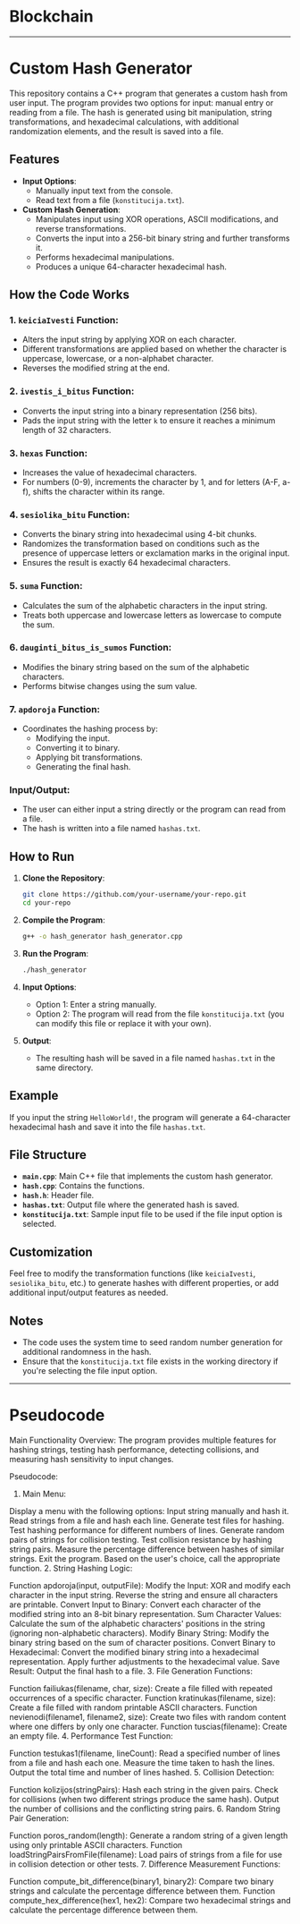# Blockchain
-----------------------------------------------------------------------------------------------
# Custom Hash Generator

This repository contains a C++ program that generates a custom hash from user input. The program provides two options for input: manual entry or reading from a file. The hash is generated using bit manipulation, string transformations, and hexadecimal calculations, with additional randomization elements, and the result is saved into a file.

## Features
- **Input Options**: 
  - Manually input text from the console.
  - Read text from a file (`konstitucija.txt`).
- **Custom Hash Generation**:
  - Manipulates input using XOR operations, ASCII modifications, and reverse transformations.
  - Converts the input into a 256-bit binary string and further transforms it.
  - Performs hexadecimal manipulations.
  - Produces a unique 64-character hexadecimal hash.

## How the Code Works

### 1. **`keiciaIvesti` Function**:
   - Alters the input string by applying XOR on each character.
   - Different transformations are applied based on whether the character is uppercase, lowercase, or a non-alphabet character.
   - Reverses the modified string at the end.

### 2. **`ivestis_i_bitus` Function**:
   - Converts the input string into a binary representation (256 bits).
   - Pads the input string with the letter `k` to ensure it reaches a minimum length of 32 characters.

### 3. **`hexas` Function**:
   - Increases the value of hexadecimal characters.
   - For numbers (0-9), increments the character by 1, and for letters (A-F, a-f), shifts the character within its range.

### 4. **`sesiolika_bitu` Function**:
   - Converts the binary string into hexadecimal using 4-bit chunks.
   - Randomizes the transformation based on conditions such as the presence of uppercase letters or exclamation marks in the original input.
   - Ensures the result is exactly 64 hexadecimal characters.

### 5. **`suma` Function**:
   - Calculates the sum of the alphabetic characters in the input string.
   - Treats both uppercase and lowercase letters as lowercase to compute the sum.

### 6. **`dauginti_bitus_is_sumos` Function**:
   - Modifies the binary string based on the sum of the alphabetic characters.
   - Performs bitwise changes using the sum value.

### 7. **`apdoroja` Function**:
   - Coordinates the hashing process by:
     - Modifying the input.
     - Converting it to binary.
     - Applying bit transformations.
     - Generating the final hash.

### Input/Output:
- The user can either input a string directly or the program can read from a file.
- The hash is written into a file named `hashas.txt`.

## How to Run

1. **Clone the Repository**:
   ```bash
   git clone https://github.com/your-username/your-repo.git
   cd your-repo
   ```

2. **Compile the Program**:
   ```bash
   g++ -o hash_generator hash_generator.cpp
   ```

3. **Run the Program**:
   ```bash
   ./hash_generator
   ```

4. **Input Options**:
   - Option 1: Enter a string manually.
   - Option 2: The program will read from the file `konstitucija.txt` (you can modify this file or replace it with your own).

5. **Output**:
   - The resulting hash will be saved in a file named `hashas.txt` in the same directory.

## Example
If you input the string `HelloWorld!`, the program will generate a 64-character hexadecimal hash and save it into the file `hashas.txt`.

## File Structure

- **`main.cpp`**: Main C++ file that implements the custom hash generator.
- **`hash.cpp`**: Contains the functions.
- **`hash.h`**: Header file.
- **`hashas.txt`**: Output file where the generated hash is saved.
- **`konstitucija.txt`**: Sample input file to be used if the file input option is selected.

## Customization
Feel free to modify the transformation functions (like `keiciaIvesti`, `sesiolika_bitu`, etc.) to generate hashes with different properties, or add additional input/output features as needed.

## Notes
- The code uses the system time to seed random number generation for additional randomness in the hash.
- Ensure that the `konstitucija.txt` file exists in the working directory if you're selecting the file input option.

------------------------------------------------------------------------------------------------------
# Pseudocode


Main Functionality Overview:
The program provides multiple features for hashing strings, testing hash performance, detecting collisions, and measuring hash sensitivity to input changes.

Pseudocode:
1. Main Menu:

Display a menu with the following options:
Input string manually and hash it.
Read strings from a file and hash each line.
Generate test files for hashing.
Test hashing performance for different numbers of lines.
Generate random pairs of strings for collision testing.
Test collision resistance by hashing string pairs.
Measure the percentage difference between hashes of similar strings.
Exit the program.
Based on the user's choice, call the appropriate function.
2. String Hashing Logic:

Function apdoroja(input, outputFile):
Modify the Input:
XOR and modify each character in the input string.
Reverse the string and ensure all characters are printable.
Convert Input to Binary:
Convert each character of the modified string into an 8-bit binary representation.
Sum Character Values:
Calculate the sum of the alphabetic characters' positions in the string (ignoring non-alphabetic characters).
Modify Binary String:
Modify the binary string based on the sum of character positions.
Convert Binary to Hexadecimal:
Convert the modified binary string into a hexadecimal representation.
Apply further adjustments to the hexadecimal value.
Save Result:
Output the final hash to a file.
3. File Generation Functions:

Function failiukas(filename, char, size):
Create a file filled with repeated occurrences of a specific character.
Function kratinukas(filename, size):
Create a file filled with random printable ASCII characters.
Function nevienodi(filename1, filename2, size):
Create two files with random content where one differs by only one character.
Function tuscias(filename):
Create an empty file.
4. Performance Test Function:

Function testukas1(filename, lineCount):
Read a specified number of lines from a file and hash each one.
Measure the time taken to hash the lines.
Output the total time and number of lines hashed.
5. Collision Detection:

Function kolizijos(stringPairs):
Hash each string in the given pairs.
Check for collisions (when two different strings produce the same hash).
Output the number of collisions and the conflicting string pairs.
6. Random String Pair Generation:

Function poros_random(length):
Generate a random string of a given length using only printable ASCII characters.
Function loadStringPairsFromFile(filename):
Load pairs of strings from a file for use in collision detection or other tests.
7. Difference Measurement Functions:

Function compute_bit_difference(binary1, binary2):
Compare two binary strings and calculate the percentage difference between them.
Function compute_hex_difference(hex1, hex2):
Compare two hexadecimal strings and calculate the percentage difference between them.
